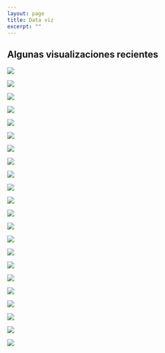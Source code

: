 ```yaml
---
layout: page
title: Data viz
excerpt: ""
---
```


## Algunas visualizaciones recientes 

![](images/edad_dist.png)

![](images/casos.png)

![](images/ev.png)

![](images/replies_retweets_net.png)

![](images/ima2.png)

![](images/ima5.png)

![](images/ima6.png)

![](images/ima1.png)

![](images/ima11.png)

![](images/tiles_eco.png)

![](images/ima10.png)

![](images/ima12.png)

![](images/ima14.png)

![](images/ani1.gif)

![](images/ani8.gif)

![](images/ima13.png)

![](images/ima4.png)

![](images/ima7.png)

![](images/inicio.png)

![](images/ima8.jpg)

![](images/plot_1.png)

![](images/ima9.png)

